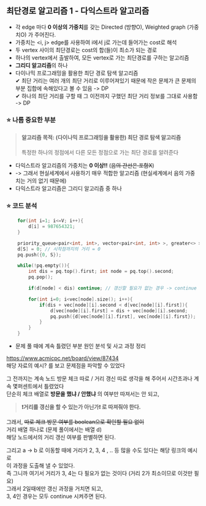 ## 최단경로 알고리즘 1 - 다익스트라 알고리즘

* 각 edge 마다 **0 이상의 가중치**를 갖는 Directed (방향O), Weighted graph (가중치O) 가 주어진다.
* 가중치는 <i, j> edge를 사용하여 i에서 j로 가는데 들어가는 cost로 해석
* 두 vertex 사이의 최단경로는 cost의 합(들)이 최소가 되는 경로
* 하나의 vertex에서 출발하여, 모든 vertex로 가는 최단경로를 구하는 알고리즘
* **그리디 알고리즘**의 하나
* 다이나믹 프로그래밍을 활용한 최단 경로 탐색 알고리즘   
  ✔ 최단 거리는 여러 개의 최단 거리로 이루어져있기 때문에 작은 문제가 큰 문제의 부분 집합에 속해있다고 볼 수 있음 -> DP   
  ✔ 하나의 최단 거리를 구할 때 그 이전까지 구했던 최단 거리 정보를 그대로 사용함 -> DP


### ⭐️ 나름 중요한 부분
> #### 알고리즘 목적: (다이나믹 프로그래밍을 활용한) 최단 경로 탐색 알고리즘
> 특정한 하나의 정점에서 다른 모든 정점으로 가는 최단 경로를 알려준다

* 다익스트라 알고리즘의 가중치는 **0 이상!!** (~~음의 간선은 포함X~~)
* -> 그래서 현실세계에서 사용하기 매우 적합한 알고리즘 (현실세계에서 음의 가중치는 거의 없기 때문에)
* 다익스트라 알고리즘은 그리디 알고리즘 중 하나


### ⭐️ 코드 분석

```cpp
    for(int i=1; i<=V; i++){
        d[i] = 987654321;
    }

    priority_queue<pair<int, int>, vector<pair<int, int> >, greater<> > pq; // {거리, 노드}
    d[S] = 0; // 시작점까지의 거리 = 0
    pq.push({0, S});

    while(!pq.empty()){
        int dis = pq.top().first; int node = pq.top().second;
        pq.pop();

        if(d[node] < dis) continue; // 갱신할 필요가 없는 경우 -> continue

        for(int i=0; i<vec[node].size(); i++){
            if(dis + vec[node][i].second < d[vec[node][i].first]){
                d[vec[node][i].first] = dis + vec[node][i].second;
                pq.push({d[vec[node][i].first], vec[node][i].first});
            }
        }
    }
```



* 문제 풀 때에 계속 틀렸던 부분 원인 분석 및 사고 과정 정리   

https://www.acmicpc.net/board/view/87434   
해당 자료의 예시? 를 보고 문제점을 파악할 수 있었다

그 전까지는 계속 노드 방문 체크 따로 / 거리 갱신 따로 생각을 해 주어서 시간초과나 계속 몇퍼센트에서 틀렸었다   
단순히 체크 배열로 **방문을 했냐 / 안했냐** 의 여부만 따져서는 안 되고,   
> **❗️거리를 갱신을 할 수 있는가 아닌가❗️ 로 따져줘야 한다.**   

그래서, ~~따로 체크 방문 여부를 boolean으로 확인할 필요 없이~~  
거리 배열 하나로 (문제 풀이에서는 배열 d)   
해당 노드에서의 거리 갱신 여부를 판별하면 된다.

그리고 a -> b 로 이동할 때에 거리가 2, 3, 4 , .. 등 많을 수도 있다는 해당 링크의 예시로    
이 과정을 도출해 낼 수 있었다.   
즉 그니까 여기서 거리가 3, 4는 다 필요가 없는 것이다 (거리 2가 최소이므로 이것만 필요)   
그래서 2일때에만 갱신 과정을 거치면 되고,   
3, 4인 경우는 모두 continue 시켜주면 된다.   